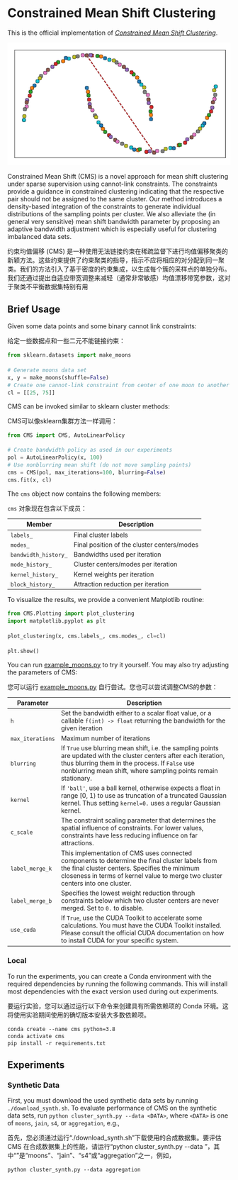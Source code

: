 # Constrained Mean Shift Clustering

This is the official implementation of [*Constrained Mean Shift Clustering*](http://www.tnt.uni-hannover.de/papers/data/1553/CMS.pdf).

![CMS Animation on Moons data set](ReadmeMoons.gif)

Constrained Mean Shift (CMS) is a novel approach for mean shift clustering under sparse supervision 
using cannot-link constraints. The constraints provide a guidance in constrained clustering 
indicating that the respective pair should not be assigned to the same cluster. 
Our method introduces a density-based integration of the constraints to generate individual 
distributions of the sampling points per cluster. We also alleviate the (in general very sensitive) 
mean shift bandwidth parameter by proposing an adaptive bandwidth adjustment which is especially 
useful for clustering imbalanced data sets.

约束均值偏移 (CMS) 是一种使用无法链接约束在稀疏监督下进行均值偏移聚类的新颖方法。这些约束提供了约束聚类的指导，指示不应将相应的对分配到同一聚类。我们的方法引入了基于密度的约束集成，以生成每个簇的采样点的单独分布。我们还通过提出自适应带宽调整来减轻（通常非常敏感）均值漂移带宽参数，这对于聚类不平衡数据集特别有用

## Brief Usage

Given some data points and some binary cannot link constraints:

给定一些数据点和一些二元不能链接约束：

```python
from sklearn.datasets import make_moons

# Generate moons data set
x, y = make_moons(shuffle=False)
# Create one cannot-link constraint from center of one moon to another
cl = [[25, 75]]
```

CMS can be invoked similar to sklearn cluster methods:

CMS可以像sklearn集群方法一样调用：

```python
from CMS import CMS, AutoLinearPolicy

# Create bandwidth policy as used in our experiments
pol = AutoLinearPolicy(x, 100)
# Use nonblurring mean shift (do not move sampling points)
cms = CMS(pol, max_iterations=100, blurring=False)
cms.fit(x, cl)
```

The `cms` object now contains the following members:

`cms` 对象现在包含以下成员：

Member | Description
--- | ---
`labels_` | Final cluster labels
`modes_` | Final position of the cluster centers/modes
`bandwidth_history_` | Bandwidths used per iteration
`mode_history_` | Cluster centers/modes per iteration
`kernel_history_` | Kernel weights per iteration
`block_history_` | Attraction reduction per iteration

To visualize the results, we provide a convenient Matplotlib routine:
```python
from CMS.Plotting import plot_clustering
import matplotlib.pyplot as plt

plot_clustering(x, cms.labels_, cms.modes_, cl=cl)

plt.show()
```

You can run [example_moons.py](example_moons.py) to try it yourself. You may also try adjusting the parameters of CMS:

您可以运行 [example_moons.py](example_moons.py) 自行尝试。您也可以尝试调整CMS的参数：

Parameter | Description
--- | ---
``h`` | Set the bandwidth either to a scalar float value, or a callable ``f(int) -> float`` returning the bandwidth for the given iteration
``max_iterations`` | Maximum number of iterations
``blurring`` | If ``True`` use blurring mean shift, i.e. the sampling points are updated with the cluster centers after each iteration, thus blurring them in the process. If ``False`` use nonblurring mean shift, where sampling points remain stationary.
``kernel`` | If ``'ball'``, use a ball kernel, otherwise expects a float in range [0, 1) to use as truncation of a truncated Gaussian kernel. Thus setting ``kernel=0.`` uses a regular Gaussian kernel.
``c_scale`` | The constraint scaling parameter that determines the spatial influence of constraints. For lower values, constraints have less reducing influence on far attractions.
``label_merge_k`` | This implementation of CMS uses connected components to determine the final cluster labels from the final cluster centers. Specifies the minimum closeness in terms of kernel value to merge two cluster centers into one cluster.
``label_merge_b`` | Specifies the lowest weight reduction through constraints below which two cluster centers are never merged. Set to ``0.`` to disable.
``use_cuda`` | If ``True``, use the CUDA Toolkit to accelerate some calculations. You must have the CUDA Toolkit installed. Please consult the official CUDA documentation on how to install CUDA for your specific system.

### Local

To run the experiments, you can create a Conda environment with the required dependencies by running the following commands. This will install most dependencies with the exact version used during out experiments.

要运行实验，您可以通过运行以下命令来创建具有所需依赖项的 Conda 环境。这将使用实验期间使用的确切版本安装大多数依赖项。
```shell
conda create --name cms python=3.8
conda activate cms
pip install -r requirements.txt
```
## Experiments

### Synthetic Data

First, you must download the used synthetic data sets by running `./download_synth.sh`. To evaluate performance of CMS on the synthetic data sets, run `python cluster_synth.py --data <DATA>`, where `<DATA>` is one of `moons`, `jain`, `s4`, or `aggregation`, e.g., 

首先，您必须通过运行“./download_synth.sh”下载使用的合成数据集。要评估 CMS 在合成数据集上的性能，请运行“python cluster_synth.py --data <DATA>”，其中“<DATA>”是“moons”、“jain”、“s4”或“aggregation”之一，例如，
```shell
python cluster_synth.py --data aggregation
```

